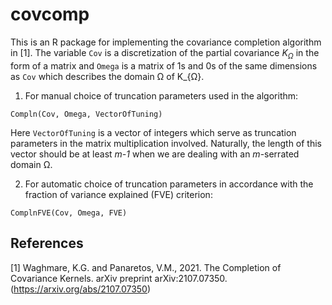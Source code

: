 # covcomp

This is an R package for implementing the covariance completion algorithm in [1]. The variable `Cov` is a discretization of the partial covariance $K_{Ω}$ in the form of a matrix and `Omega` is a matrix of 1s and 0s of the same dimensions as `Cov` which describes the domain Ω of K_{Ω}.

1. For manual choice of truncation parameters used in the algorithm:
```
Compln(Cov, Omega, VectorOfTuning) 
```
Here `VectorOfTuning` is a vector of integers which serve as truncation parameters in the matrix multiplication involved. Naturally, the length of this vector should be at least *m-1* when we are dealing with an *m*-serrated domain Ω.

2. For automatic choice of truncation parameters in accordance with the fraction of variance explained (FVE) criterion:
```
ComplnFVE(Cov, Omega, FVE) 
```



## References
<a id="1">[1]</a> 
Waghmare, K.G. and Panaretos, V.M., 2021. The Completion of Covariance Kernels. arXiv preprint arXiv:2107.07350. (https://arxiv.org/abs/2107.07350)
